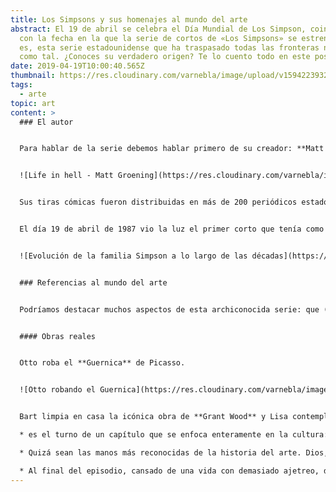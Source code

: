 ```yaml
---
title: Los Simpsons y sus homenajes al mundo del arte
abstract: El 19 de abril se celebra el Día Mundial de Los Simpson, coincidiendo
  con la fecha en la que la serie de cortos de «Los Simpsons» se estrenó. Así
  es, esta serie estadounidense que ha traspasado todas las fronteras no nació
  como tal. ¿Conoces su verdadero origen? Te lo cuento todo en este post.
date: 2019-04-19T10:00:40.565Z
thumbnail: https://res.cloudinary.com/varnebla/image/upload/v1594223932/simpson/los_simpson_portada_coqdhp.jpg
tags:
  - arte
topic: art
content: >
  ### El autor


  Para hablar de la serie debemos hablar primero de su creador: **Matt Groening**.Resulta que en 1977, M. Groening se traslada a Los Ángeles para cumplir su sueño de convertirse en escritor. Como en toda buena historia, lo suyo no fue «llegar y besar el santo», sino que tuvo que aceptar empleos muy variados antes de poder dedicarse finalmente a escribir. Fue vendedor de muebles, extra de algunas películas, limpiador de platos, chófer, etc. Todos estos empleos, que él mismo bautizaría como «*una serie de trabajos desagradables*«, fueron fuente de inspiración para su primera obra gráfica, un libro de cómics titulado «Life in Hell» (La vida en el infierno). Gracias a su trabajo en Licorice Pizza🍕, pudo distribuir este libro, que le sirvió para explicar de forma satírica lo que es la vida en Los Ángeles. 


  ![Life in hell - Matt Groening](https://res.cloudinary.com/varnebla/image/upload/v1593187906/groening-life-in-hell_nzgd6e.webp "Life in hell (1995)")


  Sus tiras cómicas fueron distribuidas en más de 200 periódicos estadounidenses y, 10 años después de ver la luz, Matt Groening se planteó **darle vida en forma de cortos de animación**. Pero había un problema: convertir su obra a este formato provocaría una rescisión de los derechos de publicación y distribución. El artista, no contento con esto, decidió modificar el enfoque de su idea. Se cuenta (no hay fuentes que lo confirmen al 100%) que poco antes de entrevistarse en un programa humorístico muy conocido a finales de los 80, decidió dibujar rápidamente los bocetos de una familia amarilla, que más tarde pasarían a ser conocidos como «Los Simpsons». Groening decidió ponerle a los miembros los nombres de su propia familia, a excepción del suyo, que lo sustituyó por «Bart».


  El día 19 de abril de 1987 vio la luz el primer corto que tenía como protagonista a una familia que trataba de forma satírica y con buena dosis de humor, el día a día al que podía enfrentarse una familia de clase media en EE.UU. Tras la emisión de unos 50 cortometrajes, la cadena FOX decidió invertir en la idea y el primer capítulo de la serie que conocemos hoy en día fue emitido en diciembre de 1989.


  ![Evolución de la familia Simpson a lo largo de las décadas](https://res.cloudinary.com/varnebla/image/upload/v1593189576/simpson/comparation-simpsons_mbkdfi.webp "Evolución de la familia Simpson a lo largo de las décadas")


  ### Referencias al mundo del arte


  Podríamos destacar muchos aspectos de esta archiconocida serie: que (curiosamente) parece predecir el futuro, que podemos explicar cualquier vivencia con la frase «esto es como en ese capítulo de Los Simpsons en el que…», que sus personajes nos recuerdan a algunos amigos; en resumen, muchos aspectos. Pero lo que hoy vengo a contaros es algo que me interesa especialmente: los pequeños homenajes que Matt Groening y el resto de guionistas hacen al mundo del arte.Ya sea con la obra artística real o con su versión (me he atrevido a llamarla🧐) «simpsoniesca», son muchas las referencias artísticas que aparecen en la serie.


  #### Obras reales


  Otto roba el **Guernica** de Picasso.


  ![Otto robando el Guernica](https://res.cloudinary.com/varnebla/image/upload/v1593189576/simpson/guernica-simpson_xhr6mk.webp)


  Bart limpia en casa la icónica obra de **Grant Wood** y Lisa contempla el **«Autorretrato con mono» de Frida Kahlo** en un museo:

  * es el turno de un capítulo que se enfoca enteramente en la cultura: “El Homer de Sevilla”, una clara alusión a la ópera de “El barbero de Sevilla”. En este capítulo Homer se convierte en una estrella de la ópera 

  * Quizá sean las manos más reconocidas de la historia del arte. Dios, envuelto en su propio manto en el que refugia a otros personajes

  * Al final del episodio, cansado de una vida con demasiado ajetreo, decide abandonar el mundo del espectáculo por “algo más divertido que puedo hacer tumbado” (dijo él, pícaro).
---
```

